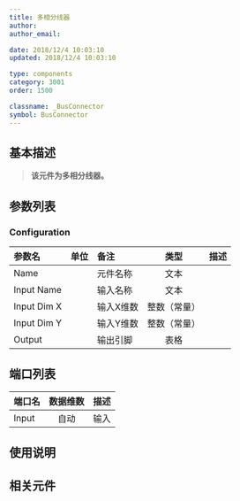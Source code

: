 ```yaml
---
title: 多相分线器
author: 
author_email:

date: 2018/12/4 10:03:10
updated: 2018/12/4 10:03:10

type: components
category: 3001
order: 1500

classname: _BusConnector
symbol: BusConnector
---
```

## 基本描述

> **该元件为多相分线器。**

## 参数列表
### Configuration
| 参数名 | 单位 | 备注 | 类型 | 描述 |
| :--- | :--- | :--- | :--: | :--- |
| Name |  | 元件名称 | 文本 |  |
| Input Name |  | 输入名称 | 文本 |  |
| Input Dim X |  | 输入X维数 | 整数（常量） |  |
| Input Dim Y |  | 输入Y维数 | 整数（常量） |  |
| Output |  | 输出引脚 | 表格 |  |


## 端口列表

| 端口名 | 数据维数 | 描述 |
| :--- | :--:  | :--- |
| Input | 自动 | 输入 |


## 使用说明



## 相关元件
